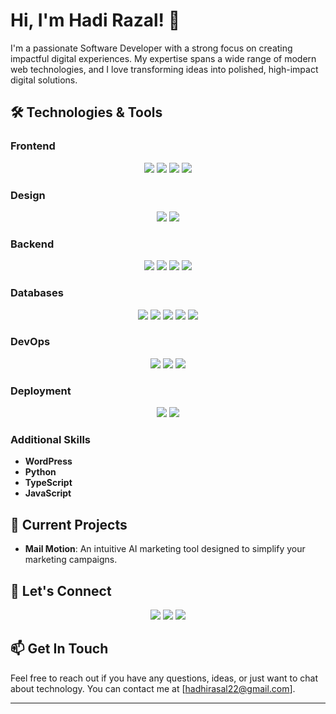 # Hi, I'm Hadi Razal! 👋

I'm a passionate Software Developer with a strong focus on creating impactful digital experiences. My expertise spans a wide range of modern web technologies, and I love transforming ideas into polished, high-impact digital solutions.

## 🛠️ Technologies & Tools

### Frontend
<p align="center">
  <img src="https://img.shields.io/badge/React-61DAFB?logo=react&logoColor=white&style=for-the-badge" />
  <img src="https://img.shields.io/badge/Next.js-000000?logo=next.js&logoColor=white&style=for-the-badge" />
  <img src="https://img.shields.io/badge/Angular-DD0031?logo=angular&logoColor=white&style=for-the-badge" />
  <img src="https://img.shields.io/badge/React_Native-61DAFB?logo=react&logoColor=white&style=for-the-badge" />
<!--   <img src="https://img.shields.io/badge/Vue.js-4FC08D?logo=vue.js&logoColor=white&style=for-the-badge" /> -->
</p>

### Design
<p align="center">
  <img src="https://img.shields.io/badge/Figma-F24E1E?logo=figma&logoColor=white&style=for-the-badge" />
  <img src="https://img.shields.io/badge/Photoshop-31A8FF?logo=adobe-photoshop&logoColor=white&style=for-the-badge" />
</p>

### Backend
<p align="center">
  <img src="https://img.shields.io/badge/Node.js-339933?logo=node.js&logoColor=white&style=for-the-badge" />
  <img src="https://img.shields.io/badge/Django-092E20?logo=django&logoColor=white&style=for-the-badge" />
  <img src="https://img.shields.io/badge/Express.js-000000?logo=express&logoColor=white&style=for-the-badge" />
  <img src="https://img.shields.io/badge/NestJS-E0234E?logo=nestjs&logoColor=white&style=for-the-badge" />
</p>

### Databases
<p align="center">
  <img src="https://img.shields.io/badge/MongoDB-47A248?logo=mongodb&logoColor=white&style=for-the-badge" />
  <img src="https://img.shields.io/badge/PostgreSQL-336791?logo=postgresql&logoColor=white&style=for-the-badge" />
  <img src="https://img.shields.io/badge/Supabase-3ECF8E?logo=supabase&logoColor=white&style=for-the-badge" />
  <img src="https://img.shields.io/badge/Firebase-FFCA28?logo=firebase&logoColor=white&style=for-the-badge" />
  <img src="https://img.shields.io/badge/MySQL-4479A1?logo=mysql&logoColor=white&style=for-the-badge" />
</p>

### DevOps
<p align="center">
  <img src="https://img.shields.io/badge/Docker-2496ED?logo=docker&logoColor=white&style=for-the-badge" />
  <img src="https://img.shields.io/badge/Kubernetes-326CE5?logo=kubernetes&logoColor=white&style=for-the-badge" />
  <img src="https://img.shields.io/badge/AWS-232F3E?logo=amazon-aws&logoColor=white&style=for-the-badge" />
</p>

<!--### Testing -->
<!-- <p align="center"> -->
<!--   <img src="https://img.shields.io/badge/Jest-C21325?logo=jest&logoColor=white&style=for-the-badge" /> -->
<!--   <img src="https://img.shields.io/badge/Mocha-8D6748?logo=mocha&logoColor=white&style=for-the-badge" /> -->
<!--   <img src="https://img.shields.io/badge/Selenium-43B02A?logo=selenium&logoColor=white&style=for-the-badge" /> -->
<!-- </p> -->

### Deployment
<p align="center">
  <img src="https://img.shields.io/badge/Vercel-000000?logo=vercel&logoColor=white&style=for-the-badge" />
  <img src="https://img.shields.io/badge/Netlify-00C7B7?logo=netlify&logoColor=white&style=for-the-badge" />
</p>

### Additional Skills
- **WordPress**
- **Python**
- **TypeScript**
- **JavaScript**

## 🔭 Current Projects
- **Mail Motion**: An intuitive AI marketing tool designed to simplify your marketing campaigns.


## 🔗 Let's Connect
<p align="center">
  <a href="https://www.linkedin.com/in/hadi-razal-690b22228/"><img src="https://img.shields.io/badge/LinkedIn-0077B5?logo=linkedin&logoColor=white&style=for-the-badge" /></a>
  <a href="https://twitter.com/Hadi_Razal"><img src="https://img.shields.io/badge/Twitter-1DA1F2?logo=twitter&logoColor=white&style=for-the-badge" /></a>
  <a href="https://www.instagram.com/hadi_razal/"><img src="https://img.shields.io/badge/Instagram-E4405F?logo=instagram&logoColor=white&style=for-the-badge" /></a>
</p>

## 📫 Get In Touch
Feel free to reach out if you have any questions, ideas, or just want to chat about technology. You can contact me at [hadhirasal22@gmail.com].

---
